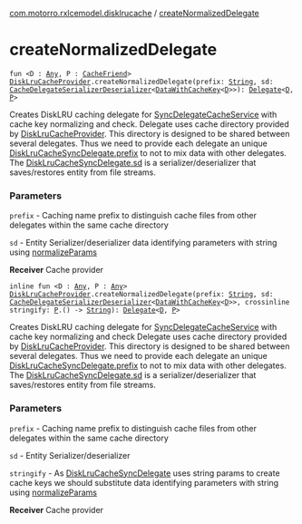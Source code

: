 [com.motorro.rxlcemodel.disklrucache](index.md) / [createNormalizedDelegate](./create-normalized-delegate.md)

# createNormalizedDelegate

`fun <D : `[`Any`](https://kotlinlang.org/api/latest/jvm/stdlib/kotlin/-any/index.html)`, P : `[`CacheFriend`](../com.motorro.rxlcemodel.base.service/-cache-friend/index.md)`> `[`DiskLruCacheProvider`](-disk-lru-cache-sync-delegate/-disk-lru-cache-provider/index.md)`.createNormalizedDelegate(prefix: `[`String`](https://kotlinlang.org/api/latest/jvm/stdlib/kotlin/-string/index.html)`, sd: `[`CacheDelegateSerializerDeserializer`](../com.motorro.rxlcemodel.base.service/-cache-delegate-serializer-deserializer/index.md)`<`[`DataWithCacheKey`](../com.motorro.rxlcemodel.base.service/-data-with-cache-key/index.md)`<`[`D`](create-normalized-delegate.md#D)`>>): `[`Delegate`](../com.motorro.rxlcemodel.base.service/-sync-delegate-cache-service/-delegate/index.md)`<`[`D`](create-normalized-delegate.md#D)`, `[`P`](create-normalized-delegate.md#P)`>`

Creates DiskLRU caching delegate for [SyncDelegateCacheService](../com.motorro.rxlcemodel.base.service/-sync-delegate-cache-service/index.md) with cache key normalizing and check.
Delegate uses cache directory provided by [DiskLruCacheProvider](-disk-lru-cache-sync-delegate/-disk-lru-cache-provider/index.md). This directory is designed to be shared
between several delegates. Thus we need to provide each delegate an unique [DiskLruCacheSyncDelegate.prefix](#)
to not to mix data with other delegates.
The [DiskLruCacheSyncDelegate.sd](#) is a serializer/deserializer that saves/restores entity from file streams.

### Parameters

`prefix` - Caching name prefix to distinguish cache files from other delegates within the same cache directory

`sd` - Entity Serializer/deserializer
data identifying parameters with string using [normalizeParams](normalize-params.md)

**Receiver**
Cache provider

`inline fun <D : `[`Any`](https://kotlinlang.org/api/latest/jvm/stdlib/kotlin/-any/index.html)`, P : `[`Any`](https://kotlinlang.org/api/latest/jvm/stdlib/kotlin/-any/index.html)`> `[`DiskLruCacheProvider`](-disk-lru-cache-sync-delegate/-disk-lru-cache-provider/index.md)`.createNormalizedDelegate(prefix: `[`String`](https://kotlinlang.org/api/latest/jvm/stdlib/kotlin/-string/index.html)`, sd: `[`CacheDelegateSerializerDeserializer`](../com.motorro.rxlcemodel.base.service/-cache-delegate-serializer-deserializer/index.md)`<`[`DataWithCacheKey`](../com.motorro.rxlcemodel.base.service/-data-with-cache-key/index.md)`<`[`D`](create-normalized-delegate.md#D)`>>, crossinline stringify: `[`P`](create-normalized-delegate.md#P)`.() -> `[`String`](https://kotlinlang.org/api/latest/jvm/stdlib/kotlin/-string/index.html)`): `[`Delegate`](../com.motorro.rxlcemodel.base.service/-sync-delegate-cache-service/-delegate/index.md)`<`[`D`](create-normalized-delegate.md#D)`, `[`P`](create-normalized-delegate.md#P)`>`

Creates DiskLRU caching delegate for [SyncDelegateCacheService](../com.motorro.rxlcemodel.base.service/-sync-delegate-cache-service/index.md) with cache key normalizing and check
Delegate uses cache directory provided by [DiskLruCacheProvider](-disk-lru-cache-sync-delegate/-disk-lru-cache-provider/index.md). This directory is designed to be shared
between several delegates. Thus we need to provide each delegate an unique [DiskLruCacheSyncDelegate.prefix](#)
to not to mix data with other delegates.
The [DiskLruCacheSyncDelegate.sd](#) is a serializer/deserializer that saves/restores entity from file streams.

### Parameters

`prefix` - Caching name prefix to distinguish cache files from other delegates within the same cache directory

`sd` - Entity Serializer/deserializer

`stringify` - As [DiskLruCacheSyncDelegate](-disk-lru-cache-sync-delegate/index.md) uses string params to create cache keys we should substitute
data identifying parameters with string using [normalizeParams](normalize-params.md)

**Receiver**
Cache provider

